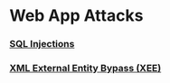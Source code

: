 # Web App Attacks

### [SQL Injections](https://github.com/NetSecQuin/Quintessence/blob/main/Red%20Pages/WebAppAttacks/SQL%20Injection.md)

### [XML External Entity Bypass (XEE)](https://github.com/NetSecQuin/Quintessence/blob/main/Red%20Pages/WebAppAttacks/XML%20External%20Entity%20Bypass%20(XEE).md)

